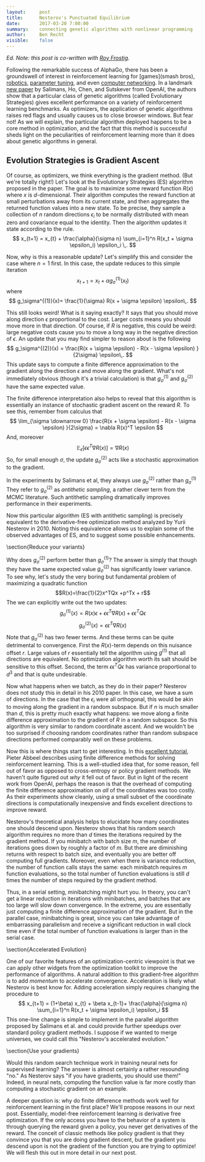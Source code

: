 ```yaml
---
layout:     post
title:      Nesterov's Punctuated Equilibrium
date:       2017-03-20 7:00:00
summary:    connecting genetic algorithms with nonlinear programming
author:     Ben Recht
visible:    false
---
```


*Ed. Note: this post is co-written with [Roy Frostig](https://cs.stanford.edu/~rfrostig/).*

Following the remarkable success of AlphaGo, there has been a groundswell of interest in reinforcement learning for [games](smash bros), [robotics](grasping), [parameter tuning](quoc), and even [computer networking](msr). In a landmark [new paper](arxiv.org/abs/1703.03864) by Salimans,  Ho, Chen, and Sutskever from OpenAI, the authors show that a particular class of genetic algorithms (called Evolutionary Strategies) gives excellent performance on a variety of reinforcement learning benchmarks. As optimizers, the application of genetic algorithms raises red flags and usually causes us to close browser windows.  But fear not!  As we will explain, the particular algorithm deployed happens to be a core method in optimization, and the fact that this method is successful sheds light on the peculiarities of reinforcement learning more than it does about genetic algorithms in general.  

## Evolution Strategies is Gradient Ascent

Of course, as optimizers, we think everything is the gradient method.  (But we're totally right!)  Let's look at the Evolutionary Strategies (ES) algorithm proposed in the paper.   The goal is to maximize some reward function $R(x)$ where $x$ is $d$-dimensional.  Their algorithm computes the reward function at small perturbations away from its current state, and then aggregates the returned function values into a new state.  To be precise, they sample a collection of $n$ random directions $\epsilon_i$ to be normally distributed with mean zero and covariance equal to the identity. Then the algorithm updates it state according to the rule.
$$
	x_{t+1} = x_{t} + \frac{\alpha}{\sigma n} \sum_{i=1}^n R(x_t + \sigma \epsilon_i) \epsilon_i \,.
$$

Now, why is this a reasonable update? Let's simplify this and consider the case where $n=1$ first.  In this case, the update reduces to this simple iteration
$$
	x_{t+1} = x_{t} + \alpha g_\sigma^{(1)}(x_t)
$$
where
$$
	g_\sigma^{(1)}(x)=  \frac{1}{\sigma} R(x + \sigma \epsilon) \epsilon\,.
$$

This still looks weird!  What is it saying exactly?  It says that you should move along direction $\epsilon$ proportional to the cost.  Larger costs means you should move more in that direction.  Of course, if $R$ is negative, this could be weird: large negative costs cause you to move a long way in the negative direction of $\epsilon$.   An update that you may find simpler to reason about is the following
$$
	g_\sigma^{(2)}(x) = \frac{R(x + \sigma \epsilon) - R(x - \sigma \epsilon) }{2\sigma} \epsilon\,.
$$
This update says to compute a finite difference approximation to the gradient along the direction $\epsilon$ and move along the gradient.  What's not immediately obvious (though it's a trivial calculation) is that $g_\sigma^{(1)}$ and $g_\sigma^{(2)}$ have the same expected value.

The finite difference interpretation also helps to reveal that this algorithm is essentially an instance of stochastic gradient ascent on the reward $R$.  To see this, remember from calculus that
$$
	\lim_{\sigma \downarrow 0}  \frac{R(x + \sigma \epsilon) - R(x - \sigma \epsilon) }{2\sigma}  = \nabla R(x)^T \epsilon
$$
And, moreover
$$
	\mathbb{E}_\epsilon\left[\epsilon\epsilon^T \nabla R(x)\right] = \nabla R(x)
$$
So, for small enough $\sigma$, the update $g^{(2)}_\sigma$ acts like a stochastic approximation to the gradient.

In the experiments by Salimans et al, they always use $g^{(2)}_\sigma$ rather than $g_\sigma^{(1)}$  They refer to $g_\sigma^{(2)}$ as *antithetic sampling*, a rather clever term from the MCMC literature.  Such antithetic sampling dramatically improves performance in their experiments.

Now this particular algorithm (ES with antithetic sampling) is precisely equivalent to the derivative-free optimization method analyzed by Yurii Nesterov in 2010.  Noting this equivalence allows us to explain some of the observed advantages of ES, and to suggest some possible enhancements.

\section{Reduce your variants}

Why does $g_\sigma^{(2)}$ perform better than $g_\sigma^{(1)}$?  The answer is simply that though they have the same expected value $g_\sigma^{(2)}$ has significantly lower variance.  To see why, let's study the very boring but fundamental problem of maximizing a quadratic function
$$R(x)=\frac{1}{2}x^TQx +p^Tx + r$$
The we can explicitly write out the two updates:
$$
 	g_\sigma^{(1)}(x)=  R(x) \epsilon+ \epsilon\epsilon^T\nabla R(x)  +   \epsilon \epsilon^T Q\epsilon
$$
$$
	g_\sigma^{(2)}(x)=    \epsilon\epsilon^T \nabla R(x)
$$
Note that $g_\sigma^{(2)}$ has two fewer terms.  And these terms can be quite detrimental to convergence.  First the $R(x)$-term depends on this nuisance offset $r$. Large values of $r$ essentially tell the algorithm using $g^{(1)}$ that all directions are equivalent.  No optimization algorithm worth its salt should be sensitive to this offset.  Second, the term $\epsilon \epsilon^T Q\epsilon$ has variance proportional to $d^3$ and that is quite undesirable.

Now what happens when we batch, as they do in their paper?  Nesterov does not study this in detail in his 2010 paper. In this case, we have a sum of directions.  In the case that the $\epsilon_i$ were all orthogonal, this would be akin to moving along the gradient in a random subspace.  But if $n$ is much smaller than $d$, this is pretty much exactly what happens: we move along a finite difference approximation to the gradient of $R$ in a random subspace.  So this algorithm is very similar to random coordinate ascent.  And we wouldn't be too surprised if choosing random coordinates rather than random subspace directions performed comparably well on these problems.

Now this is where things start to get interesting.  In this [excellent tutorial](http://videolectures.net/deeplearning2016_abbeel_deep_reinforcement/?q=abbeel), Pieter Abbeel describes using finite difference methods for solving reinforcement learning.  This is a well-studied idea that, for some reason, fell out of favor as opposed to cross-entropy or policy gradient methods.  We haven't quite figured out *why* it fell out of favor.  But in light of the recent work from OpenAI, perhaps the reason is that the overhead of computing the finite difference approximation on *all* of the coordinates was too costly.  As their experiments show cleanly, using a small subset of the coordinate directions is computationally inexpensive and finds excellent directions to improve reward.

Nesterov's theoretical analysis helps to elucidate how many coordinates one should descend upon.  Nesterov shows that his random search algorithm requires no more than $d$ times the iterations required by the gradient method.  If you minibatch with batch size $m$, the number of iterations goes down by roughly a factor of $m$.  But there are diminishing returns with respect to batch size, and eventually you are better off computing full gradients.  Moreover, even when there is variance reduction, the number of function calls stays the same: each minibatch requires $m$ function evaluations, so the total number of function evaluations is still $d$ times the number of steps required by the gradient method.

Thus, in a serial setting, minibatching might hurt you.  In theory, you can't get a linear reduction in iterations with minibatches, and batches that are too large will slow down convergence.  In the extreme, you are essentially just computing a finite difference approximation of the gradient.  But in the parallel case, minibatching is great, since you can take advantage of embarrassing parallelism and receive a significant reduction in wall clock time even if the total number of function evaluations is larger than in the serial case.

\section{Accelerated Evolution}

One of our favorite features of an optimization-centric viewpoint is that we can apply other widgets from the optimization toolkit to improve the performance of algorithms.  A natural addition to this gradient-free algorithm is to add *momentum* to accelerate convergence.  Acceleration is likely what Nesterov is best know for.  Adding acceleration simply requires changing the procedure to
$$
	x_{t+1} = (1+\beta) x_{t} + \beta x_{t-1}+   \frac{\alpha}{\sigma n} \sum_{i=1}^n R(x_t + \sigma \epsilon_i) \epsilon_i
$$
This one-line change is simple to implement in the parallel algorithm proposed by Salimans et al. and could provide further speedups over standard policy gradient methods. I suppose if we wanted to merge universes, we could call this "Nesterov's accelerated evolution."

\section{Use your gradients}

Would this random search technique work in training neural nets for supervised learning?  The answer is almost certainly a rather resounding "no."  As Nesterov says "if you have gradients, you should use them!"  Indeed, in neural nets, computing the function value is far more costly than computing a stochastic gradient on an example.

A deeper question is: why do finite difference methods work well for reinforcement learning in the first place? We'll propose reasons in our next post.  Essentially, model-free reinforcement learning *is* derivative free optimization.  If the only access you have to the behavior of a system is through querying the reward given a policy, you never get derivatives of the reward.  The conceit of classic methods like policy gradient is that they convince you that you are doing gradient descent, but the gradient you descend upon is not the gradient of the function you are trying to optimize!  We will flesh this out in more detail in our next post.
